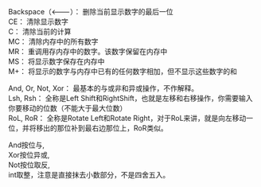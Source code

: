 
Backspace（<---）： 删除当前显示数字的最后一位  
CE： 清除显示数字  
C： 清除当前的计算  
MC： 清除内存中的所有数字  
MR： 重调用存内存中的数字。该数字保留在内存中  
MS： 将显示数字保存在内存中  
M+： 将显示的数字与内存中已有的任何数字相加，但不显示这些数字的和


And, Or, Not, Xor： 最基本的与或非和异或操作，不作解释。   
Lsh, Rsh： 全称是Left Shift和RightShift，也就是左移和右移操作，你需要输入你要移动的位数（不能大于最大位数）  
RoL, RoR： 全称是Rotate Left和Rotate Right，对于RoL来讲，就是向左移动一位，并将移出的那位补到最右边那位上，RoR类似。


And按位与,   
Xor按位异或,   
Not按位取反,   
int取整，注意是直接抹去小数部分，不是四舍五入。
